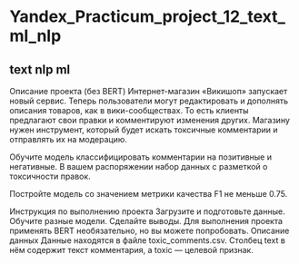 # Yandex_Practicum_project_12_text_ml_nlp
## text nlp ml

Описание проекта (без BERT)
Интернет-магазин «Викишоп» запускает новый сервис. Теперь пользователи могут редактировать и дополнять описания товаров, как в вики-сообществах. То есть клиенты предлагают свои правки и комментируют изменения других. Магазину нужен инструмент, который будет искать токсичные комментарии и отправлять их на модерацию.  

Обучите модель классифицировать комментарии на позитивные и негативные. В вашем распоряжении набор данных с разметкой о токсичности правок.  

Постройте модель со значением метрики качества F1 не меньше 0.75.  

Инструкция по выполнению проекта
Загрузите и подготовьте данные.
Обучите разные модели.
Сделайте выводы.
Для выполнения проекта применять BERT необязательно, но вы можете попробовать.
Описание данных
Данные находятся в файле toxic_comments.csv. Столбец text в нём содержит текст комментария, а toxic — целевой признак.
